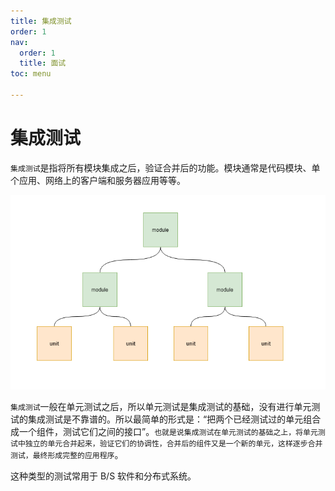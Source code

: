 ```yaml
---
title: 集成测试
order: 1
nav:
  order: 1
  title: 面试
toc: menu

---
```


# 集成测试

`集成测试`是指将所有模块集成之后，验证合并后的功能。模块通常是代码模块、单个应用、网络上的客户端和服务器应用等等。

<img src="../images/16bf0cc3d67007e5.png" />

`集成测试`一般在单元测试之后，所以单元测试是集成测试的基础，没有进行单元测试的集成测试是不靠谱的。所以最简单的形式是：“把两个已经测试过的单元组合成一个组件，测试它们之间的接口”。`也就是说集成测试在单元测试的基础之上，将单元测试中独立的单元合并起来，验证它们的协调性，合并后的组件又是一个新的单元，这样逐步合并测试，最终形成完整的应用程序`。

这种类型的测试常用于 B/S 软件和分布式系统。